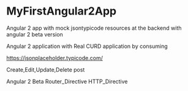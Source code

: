 # MyFirstAngular2App
Angular 2 app with mock jsontypicode resources at the backend with angular 2 beta version

Angular 2 application with Real CURD application by consuming

https://jsonplaceholder.typicode.com/

Create,Edit,Update,Delete post


Angular 2 Beta
Router_Directive
HTTP_Directive
